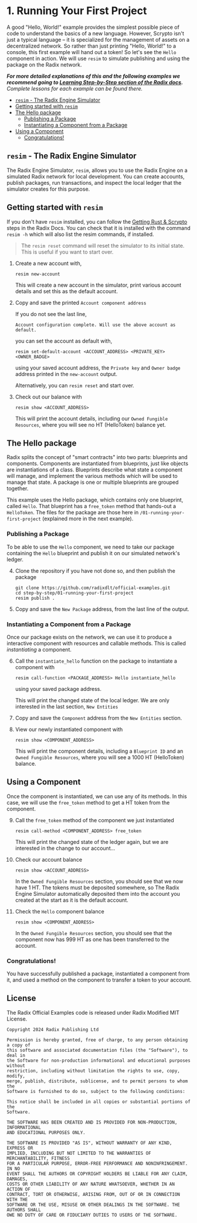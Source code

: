 # 1. Running Your First Project

A good "Hello, World!" example provides the simplest possible piece of code to
understand the basics of a new language. However, Scrypto isn't just a typical
language – it is specialized for the management of assets on a decentralized
network. So rather than just printing "Hello, World!" to a console, this first
example will hand out a token! So let's see the `Hello` component in action. We
will use `resim` to simulate publishing and using the package on the Radix
network.

_**For more detailed explanations of this and the following examples we
recommend going to
[Learning Step-by-Step section of the Radix docs](https://docs.radixdlt.com/docs/learning-step-by-step).**
Complete lessons for each example can be found there._

- [`resim` - The Radix Engine Simulator](#resim---the-radix-engine-simulator)
- [Getting started with `resim`](#getting-started-with-resim)
- [The Hello package](#the-hello-package)
  - [Publishing a Package](#publishing-a-package)
  - [Instantiating a Component from a Package](#instantiating-a-component-from-a-package)
- [Using a Component](#using-a-component)
  - [Congratulations!](#congratulations)

## `resim` - The Radix Engine Simulator

The Radix Engine Simulator, `resim`, allows you to use the Radix Engine on a
simulated Radix network for local development. You can create accounts, publish
packages, run transactions, and inspect the local ledger that the simulator
creates for this purpose.

## Getting started with `resim`

If you don't have `resim` installed, you can follow the
[Getting Rust & Scrypto](https://docs.radixdlt.com/docs/getting-rust-scrypto)
steps in the Radix Docs. You can check that it is installed with the command
`resim -h` which will also list the resim commands, if installed.

> The `resim reset` command will reset the simulator to its initial state. This
> is useful if you want to start over.

1. Create a new account with,

   ```
   resim new-account
   ```

   This will create a new account in the simulator, print various account
   details and set this as the default account.

2. Copy and save the printed `Account component address`

   If you do not see the last line,

   `Account configuration complete. Will use the above account as default.`

   you can set the account as default with,

   ```
   resim set-default-account <ACCOUNT_ADDRESS> <PRIVATE_KEY> <OWNER_BADGE>
   ```

   using your saved account address, the `Private key` and `Owner badge` address
   printed in the `new-account` output.

   Alternatively, you can `resim reset` and start over.

3. Check out our balance with

   ```
   resim show <ACCOUNT_ADDRESS>
   ```

   This will print the account details, including our
   `Owned Fungible Resources`, where you will see no HT (HelloToken) balance
   yet.

## The Hello package

Radix splits the concept of "smart contracts" into two parts: blueprints and
components. Components are instantiated from blueprints, just like objects are
instantiations of a class. Blueprints describe what state a component will
manage, and implement the various methods which will be used to manage that
state. A package is one or multiple blueprints are grouped together.

This example uses the Hello package, which contains only one blueprint, called
`Hello`. That blueprint has a `free_token` method that hands-out a `HelloToken`.
The files for the package are those here in `/01-running-your-first-project`
(explained more in the next example).

### Publishing a Package

To be able to use the `Hello` component, we need to take our package containing
the `Hello` blueprint and publish it on our simulated network's ledger.

4. Clone the repository if you have not done so, and then publish the package

   ```
   git clone https://github.com/radixdlt/official-examples.git
   cd step-by-step/01-running-your-first-project
   resim publish .
   ```

5. Copy and save the `New Package` address, from the last line of the output.

### Instantiating a Component from a Package

Once our package exists on the network, we can use it to produce a interactive
component with resources and callable methods. This is called _instantiating_ a
component.

6. Call the `instantiate_hello` function on the package to instantiate a
   component with

   ```
   resim call-function <PACKAGE_ADDRESS> Hello instantiate_hello
   ```

   using your saved package address.

   This will print the changed state of the local ledger. We are only interested
   in the last section, `New Entities`

7. Copy and save the `Component` address from the `New Entities` section.

8. View our newly instantiated component with

   ```
   resim show <COMPONENT_ADDRESS>
   ```

   This will print the component details, including a `Blueprint ID` and an
   `Owned Fungible Resources`, where you will see a 1000 HT (HelloToken)
   balance.

## Using a Component

Once the component is instantiated, we can use any of its methods. In this case,
we will use the `free_token` method to get a HT token from the component.

9. Call the `free_token` method of the component we just instantiated

   ```
   resim call-method <COMPONENT_ADDRESS> free_token
   ```

   This will print the changed state of the ledger again, but we are interested
   in the change to our account...

10. Check our account balance

    ```
    resim show <ACCOUNT_ADDRESS>
    ```

    In the `Owned Fungible Resources` section, you should see that we now have 1
    HT. The tokens must be deposited somewhere, so The Radix Engine Simulator
    automatically deposited them into the account you created at the start as it
    is the default account.

11. Check the `Hello` component balance

    ```
    resim show <COMPONENT_ADDRESS>
    ```

    In the `Owned Fungible Resources` section, you should see that the component
    now has 999 HT as one has been transferred to the account.

### Congratulations!

You have successfully published a package, instantiated a component from it, and
used a method on the component to transfer a token to your account.

## License

The Radix Official Examples code is released under Radix Modified MIT License.

    Copyright 2024 Radix Publishing Ltd

    Permission is hereby granted, free of charge, to any person obtaining a copy of
    this software and associated documentation files (the "Software"), to deal in
    the Software for non-production informational and educational purposes without
    restriction, including without limitation the rights to use, copy, modify,
    merge, publish, distribute, sublicense, and to permit persons to whom the
    Software is furnished to do so, subject to the following conditions:

    This notice shall be included in all copies or substantial portions of the
    Software.

    THE SOFTWARE HAS BEEN CREATED AND IS PROVIDED FOR NON-PRODUCTION, INFORMATIONAL
    AND EDUCATIONAL PURPOSES ONLY.

    THE SOFTWARE IS PROVIDED "AS IS", WITHOUT WARRANTY OF ANY KIND, EXPRESS OR
    IMPLIED, INCLUDING BUT NOT LIMITED TO THE WARRANTIES OF MERCHANTABILITY, FITNESS
    FOR A PARTICULAR PURPOSE, ERROR-FREE PERFORMANCE AND NONINFRINGEMENT. IN NO
    EVENT SHALL THE AUTHORS OR COPYRIGHT HOLDERS BE LIABLE FOR ANY CLAIM, DAMAGES,
    COSTS OR OTHER LIABILITY OF ANY NATURE WHATSOEVER, WHETHER IN AN ACTION OF
    CONTRACT, TORT OR OTHERWISE, ARISING FROM, OUT OF OR IN CONNECTION WITH THE
    SOFTWARE OR THE USE, MISUSE OR OTHER DEALINGS IN THE SOFTWARE. THE AUTHORS SHALL
    OWE NO DUTY OF CARE OR FIDUCIARY DUTIES TO USERS OF THE SOFTWARE.